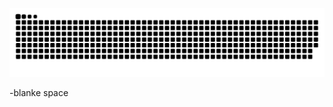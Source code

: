 ![snake animation](https://github.com/kwan1/snakies/blob/output/github-contribution-grid-snake-dark.svg)











































-blanke space
